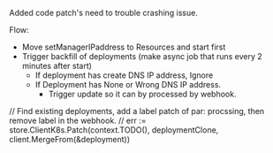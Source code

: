 

Added code patch's need to trouble crashing issue.


Flow:
* Move setManagerIPaddress to Resources and start first
* Trigger backfill of deployments (make async job that runs every 2 minutes after start)
  * If deployment has create DNS IP address, Ignore
  * If Deployment has None or Wrong DNS IP address.
    * Trigger update so it can by processed by webhook.





// Find existing deployments, add a label patch of par: procssing, then remove label in the webhook.
// 	err := store.ClientK8s.Patch(context.TODO(), deploymentClone, client.MergeFrom(&deployment))

